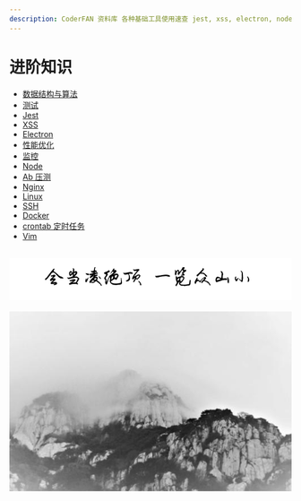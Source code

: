 ```yaml
---
description: CoderFAN 资料库 各种基础工具使用速查 jest, xss, electron, node, ab, nginx, linux, ssh, docker, vim
---
```


# 进阶知识
  
-   [数据结构与算法](/advance/structure.md)
-   [测试](/advance/test.md)
-   [Jest](/advance/jest.md)
-   [XSS](/advance/xss.md)
-   [Electron](/advance/electron.md)
-   [性能优化](/advance/performance.md)
-   [监控](/advance/watch.md)
-   [Node](/advance/node.md)
-   [Ab 压测](/advance/ab.md)
-   [Nginx](/advance/nginx.md)
-   [Linux](/advance/linux.md)
-   [SSH](/advance/ssh.md)
-   [Docker](/advance/docker.md)
-   [crontab 定时任务](/advance/crontab.md)
-   [Vim](/advance/vim.md)

<br />
<img  src='./img/hdljd.PNG' width="600" alt="logo">
<br />
<br />
<div align="center">

<img  src='./img/04.jpg' width="600" alt="logo" />
</div>
<br />
<br />
